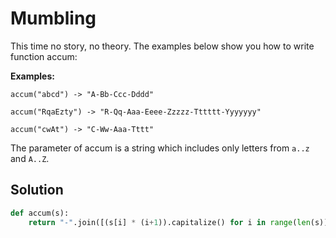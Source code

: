 # Mumbling

This time no story, no theory. The examples below show you how to write function accum:

**Examples:**

`accum("abcd") -> "A-Bb-Ccc-Dddd"`

`accum("RqaEzty") -> "R-Qq-Aaa-Eeee-Zzzzz-Tttttt-Yyyyyyy"`

`accum("cwAt") -> "C-Ww-Aaa-Tttt"`


The parameter of accum is a string which includes only letters from `a..z` and `A..Z`.

## Solution

```python
def accum(s):
    return "-".join([(s[i] * (i+1)).capitalize() for i in range(len(s))])
```